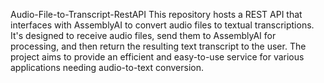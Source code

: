 Audio-File-to-Transcript-RestAPI
This repository hosts a REST API that interfaces with AssemblyAI to convert audio files to textual transcriptions. It's designed to receive audio files, send them to AssemblyAI for processing, and then return the resulting text transcript to the user. The project aims to provide an efficient and easy-to-use service for various applications needing audio-to-text conversion.
